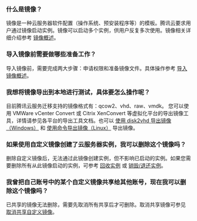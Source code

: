 ### 什么是镜像？
镜像是一种云服务器软件配置（操作系统、预安装程序等）的模板。腾讯云要求用户通过镜像启动实例。镜像可以启动多个实例，供用户反复多次使用。镜像相关详细介绍参考 [镜像概述](https://cloud.tencent.com/document/product/213/4940)。

### 导入镜像前需要做哪些准备工作？
导入镜像前，需要完成两大步骤：申请权限和准备镜像文件。具体操作参考 [导入镜像概述](https://cloud.tencent.com/document/product/213/4945)。

### 我想将镜像导出到本地进行测试，具体要怎么操作呢？
目前腾讯云服务迁移支持的镜像格式有：qcow2、vhd、raw、vmdk。
您可以使用 VMWare vCenter Convert 或 Citrix XenConvert 等虚拟化平台的导出镜像工具，详情请参见各平台的导出工具文档。也可以 [使用 disk2vhd 导出镜像（Windows）](https://cloud.tencent.com/document/product/213/17815#Usedisk2vhd) 和 [使用命令导出镜像（Linux）](https://cloud.tencent.com/document/product/213/17814#ExportImageForUsingCommand) 导出镜像。

### 如果使用自定义镜像创建了云服务器实例，我可以删除这个镜像吗？
删除自定义镜像后，无法通过此镜像创建实例，但不影响已启动的实例。如果您需要删除所有从此镜像启动的实例，可参考 [回收实例](https://cloud.tencent.com/document/product/213/4931) 或 [销毁/退还实例](https://cloud.tencent.com/document/product/213/4930)。

### 我曾把自己账号中的某个自定义镜像共享给其他账号，现在我可以删除这个镜像吗？
已共享的镜像无法删除，需要先取消所有共享后才可删除。取消共享镜像可参见 [取消共享自定义镜像](https://cloud.tencent.com/document/product/213/7148)。

